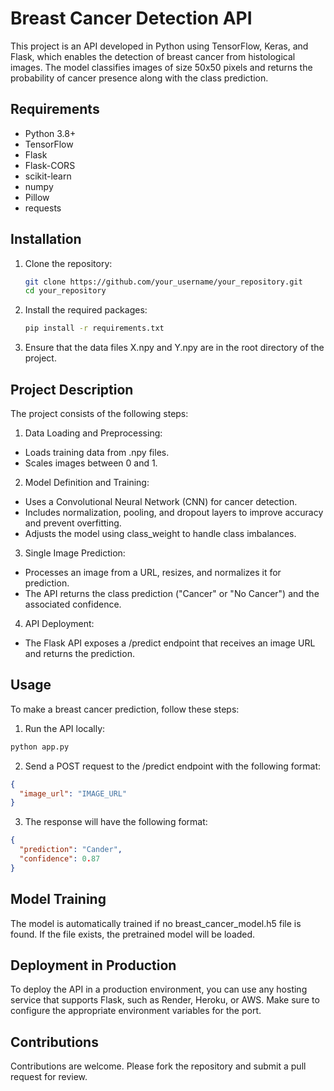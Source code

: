 # Breast Cancer Detection API

This project is an API developed in Python using TensorFlow, Keras, and Flask, which enables the detection of breast cancer from histological images. The model classifies images of size 50x50 pixels and returns the probability of cancer presence along with the class prediction.

## Requirements

- Python 3.8+
- TensorFlow
- Flask
- Flask-CORS
- scikit-learn
- numpy
- Pillow
- requests

## Installation

1. Clone the repository:

   ```bash
   git clone https://github.com/your_username/your_repository.git
   cd your_repository
   ```
   
2. Install the required packages:

   ```bash
   pip install -r requirements.txt
   ```

3. Ensure that the data files X.npy and Y.npy are in the root directory of the project.

## Project Description

The project consists of the following steps:

1. Data Loading and Preprocessing:
   
  - Loads training data from .npy files.
  - Scales images between 0 and 1.
    
2. Model Definition and Training:
   
  - Uses a Convolutional Neural Network (CNN) for cancer detection.
  - Includes normalization, pooling, and dropout layers to improve accuracy and prevent overfitting.
  - Adjusts the model using class_weight to handle class imbalances.
    
3. Single Image Prediction:
   
  - Processes an image from a URL, resizes, and normalizes it for prediction.
  - The API returns the class prediction ("Cancer" or "No Cancer") and the associated confidence.
    
4. API Deployment:
   
  - The Flask API exposes a /predict endpoint that receives an image URL and returns the prediction.

## Usage

To make a breast cancer prediction, follow these steps:
1. Run the API locally:
  ```bash
  python app.py
  ```
2. Send a POST request to the /predict endpoint with the following format:
  ```json
  {
    "image_url": "IMAGE_URL"
  }
  ```
3. The response will have the following format:
  ```json
  {
    "prediction": "Cander",
    "confidence": 0.87
  }
  ```

## Model Training

The model is automatically trained if no breast_cancer_model.h5 file is found. If the file exists, the pretrained model will be loaded.

## Deployment in Production

To deploy the API in a production environment, you can use any hosting service that supports Flask, such as Render, Heroku, or AWS. Make sure to configure the appropriate environment variables for the port.

## Contributions

Contributions are welcome. Please fork the repository and submit a pull request for review.
